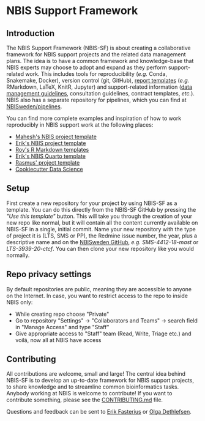 # NBIS Support Framework

## Introduction

The NBIS Support Framework (NBIS-SF) is about creating a collaborative framework
for NBIS support projects and the related data management plans. The idea is to
have a common framework and knowledge-base that NBIS experts may choose to adopt
and expand as they perform support-related work. This includes tools for
reproducibility (*e.g.* Conda, Snakemake, Docker), version control (git,
GitHub), [report templates](reports/) (*e.g.* RMarkdown, LaTeX, KnitR, Jupyter)
and support-related information ([data management guidelines](
doc/data-management/), consultation guidelines, contract templates, *etc.*).
NBIS also has a separate repository for pipelines, which you can find at
[NBISweden/pipelines][nbis-pipelines].

You can find more complete examples and inspiration of how to work reproducibly
in NBIS support work at the following places:
 * [Mahesh's NBIS project template](https://github.com/mahesh-panchal/NBIS_project_template)
 * [Erik's NBIS project template](https://github.com/fasterius/nbis-support-template)
 * [Roy's R Markdown templates](https://github.com/royfrancis/minty)
 * [Erik's NBIS Quarto template](https://github.com/NBISweden/nbis-templates-quarto)
 * [Rasmus' project template](https://github.com/NBISweden/project_template)
 * [Cookiecutter Data Science](http://drivendata.github.io/cookiecutter-data-science/)

## Setup

First create a new repository for your project by using NBIS-SF as a template.
You can do this directly from the NBIS-SF GitHub by pressing the *"Use this
template"* button. This will take you through the creation of your new repo
like normal, but it will contain all the content currently available on NBIS-SF
in a single, initial commit. Name your new repository with the type of project
it is (LTS, SMS or PP), the Redmine issue number, the year, plus a descriptive
name and on the [NBISweden GitHub][nbisweden], *e.g.* *SMS-4412-18-mast* or
*LTS-3939-20-ctcf*. You can then clone your new repository like you would
normally.

## Repo privacy settings

By default repositories are public, meaning they are accessible to anyone on the
Internet. In case, you want to restrict access to the repo to inside NBIS only:

* While creating repo choose "Private"
* Go to repository "Settings" -> "Collaborators and Teams" -> search field in
  "Manage Access" and type "Staff"
* Give appropriate access to "Staff" team (Read, Write, Triage etc.) and voilá,
  now all at NBIS have access

## Contributing

All contributions are welcome, small and large! The central idea behind NBIS-SF
is to develop an up-to-date framework for NBIS support projects, to share
knowledge and to streamline common bioinformatics tasks. Anybody working at
NBIS is welcome to contribute! If you want to contribute something, please see
the [CONTRIBUTING.md](CONTRIBUTING.md) file.

Questions and feedback can be sent to
[Erik Fasterius](mailto:erik.fasterius@nbis.se?subject=[NBIS-SF]) or
[Olga Dethlefsen](mailto:olga.dethlefsen@nbis.se?subject=[NBIS-SF]).

[nbisweden]: https://github.com/NBISweden
[nbis-pipelines]: https://github.com/NBISweden/pipelines/
